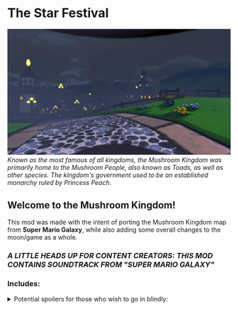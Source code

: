 # The Star Festival
![Screenshot of the in-game Mushroom Kingdom](Screenshots/4.png)
_Known as the most famous of all kingdoms, the Mushroom Kingdom was primarily home to the Mushroom People, also known as Toads, as well as other species. The kingdom's government used to be an established monarchy ruled by Princess Peach._

## Welcome to the Mushroom Kingdom!

This mod was made with the intent of porting the Mushroom Kingdom map from **Super Mario Galaxy**, while also adding some overall changes to the moon/game as a whole.

### ***A LITTLE HEADS UP FOR CONTENT CREATORS: THIS MOD CONTAINS SOUNDTRACK FROM "SUPER MARIO GALAXY"***

### Includes:

<details>
	<summary>Potential spoilers for those who wish to go in blindly:</summary>

- 4 separate entrances to the main building
	- The main entrance
	- 2 common fire exits
	- A warp pipe fire exit
- 24 **custom _exclusive_** Mario themed scraps.
  	- Question Block
  	- Brick Block
  	- Coin
  	- Power Star
  	- Yoshi Egg
  	- Clock
  	- Key
  	- 6 different colored Starbits
  		- Red Starbit
  		- Yellow Starbit
  		- Green Starbit
  		- Blue Starbit
  		- Purple Starbit
  		- White Starbit
  	- 7 different Mushrooms
  		- Red Mushroom
  		- Green Mushroom
  		- Life Mushroom
  		- Bee Mushroom
  		- Boo Mushroom
  		- Rock Mushroom
  		- Spring Mushroom
  	- 3 different Flowers
  		- Fire Flower
  		- Ice Flower
  		- Cloud Flower
  	- Thwomp
- An introductory song added to the start of the moon (where the ship lands)
	- Song used: "Overture - Super Mario Galaxy" 
- New dropship including custom soundtrack and Question Blocks that store your purchased items.
	- Song used: "Mission Select - Super Mario Galaxy"
  
</details>
